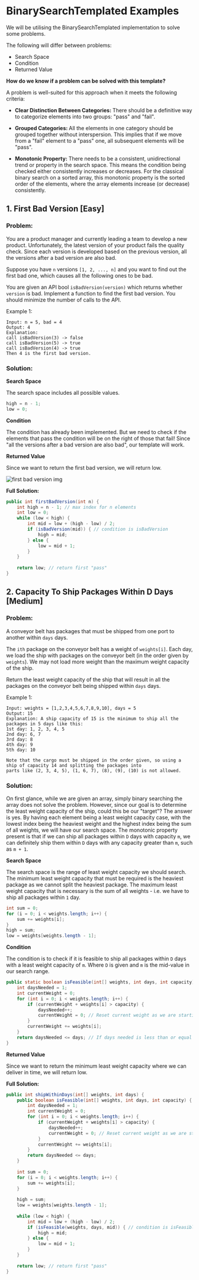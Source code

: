 # BinarySearchTemplated Examples

We will be utilising the BinarySearchTemplated implementation to solve some problems. 

The following will differ between problems:
- Search Space
- Condition
- Returned Value

<b> How do we know if a problem can be solved with this template? </b>

A problem is well-suited for this approach when it meets the following criteria:

- <b> Clear Distinction Between Categories: </b> There should be a definitive way to categorize elements into two 
groups: "pass" and "fail".

- <b> Grouped Categories: </b> All the elements in one category should be grouped together without interspersion. This 
implies that if we move from a "fail" element to a "pass" one, all subsequent elements will be "pass".

- <b> Monotonic Property: </b> There needs to be a consistent, unidirectional trend or property in the search space. 
This means the condition being checked either consistently increases or decreases. For the classical binary search on a 
sorted array, this monotonic property is the sorted order of the elements, where the array elements increase 
(or decrease) consistently.

## 1. First Bad Version [Easy]

### Problem:

You are a product manager and currently leading a team to develop a new product. Unfortunately, the latest version of 
your product fails the quality check. Since each version is developed based on the previous version, all the versions 
after a bad version are also bad.

Suppose you have `n` versions `[1, 2, ..., n]` and you want to find out the first bad one, which causes all the 
following ones to be bad.

You are given an API bool `isBadVersion(version)` which returns whether `version` is bad. Implement a function to find 
the first bad version. You should minimize the number of calls to the API.

Example 1:
```
Input: n = 5, bad = 4
Output: 4
Explanation:
call isBadVersion(3) -> false
call isBadVersion(5) -> true
call isBadVersion(4) -> true
Then 4 is the first bad version.
```

### Solution:

<b> Search Space </b>

The search space includes all possible values.

```java
high = n - 1;
low = 0;
```

<b> Condition </b>

The condition has already been implemented. But we need to check if the elements that pass the condition will be on the
right of those that fail! Since "all the versions after a bad version are also bad", our template will work.

<b> Returned Value </b>

Since we want to return the first bad version, we will return low.

![first bad version img](../../../../../../docs/assets/images/firstBadVersion.jpeg)

<b> Full Solution: </b>

```java
public int firstBadVersion(int n) {
    int high = n - 1; // max index for n elements
    int low = 0;
    while (low < high) {
        int mid = low + (high - low) / 2;
        if (isBadVersion(mid)) { // condition is isBadVersion
            high = mid;
        } else {
            low = mid + 1;
        }
    }
    
    return low; // return first "pass"
}
```

## 2. Capacity To Ship Packages Within D Days [Medium]

### Problem:

A conveyor belt has packages that must be shipped from one port to another within `days` days.

The `ith` package on the conveyor belt has a weight of `weights[i]`. Each day, we load the ship with packages on the 
conveyor belt (in the order given by `weights`). We may not load more weight than the maximum weight capacity of the 
ship.

Return the least weight capacity of the ship that will result in all the packages on the conveyor belt being shipped 
within `days` days.

Example 1:
```
Input: weights = [1,2,3,4,5,6,7,8,9,10], days = 5
Output: 15
Explanation: A ship capacity of 15 is the minimum to ship all the packages in 5 days like this:
1st day: 1, 2, 3, 4, 5
2nd day: 6, 7
3rd day: 8
4th day: 9
5th day: 10

Note that the cargo must be shipped in the order given, so using a ship of capacity 14 and splitting the packages into 
parts like (2, 3, 4, 5), (1, 6, 7), (8), (9), (10) is not allowed.
```

### Solution:

On first glance, while we are given an array, simply binary searching the array does not solve the problem. However,
since our goal is to determine the least weight capacity of the ship, could this be our "target"? The answer is yes.
By having each element being a least weight capacity case, with the lowest index being the heaviest weight and the 
highest index being the sum of all weights, we will have our search space. The monotonic property present is that if
we can ship all packages within `D` days with capacity `m`, we can definitely ship them within `D` days with any
capacity greater than `m`, such as `m + 1`.

<b> Search Space </b>

The search space is the range of least weight capacity we should search. The minimum least weight capacity that must be
required is the heaviest package as we cannot split the heaviest package. The maximum least weight capacity that is
necessary is the sum of all weights - i.e. we have to ship all packages within `1` day.

```java
int sum = 0;
for (i = 0; i < weights.length; i++) {
    sum += weights[i];
}
high = sum;
low = weights[weights.length - 1];
```

<b> Condition </b>

The condition is to check if it is feasible to ship all packages within `D` days with a least weight capacity of `m`.
Where `D` is given and `m` is the mid-value in our search range.

```java
public static boolean isFeasible(int[] weights, int days, int capacity) {
    int daysNeeded = 1;
    int currentWeight = 0;
    for (int i = 0; i < weights.length; i++) {
        if (currentWeight + weights[i] > capacity) {
            daysNeeded++;
            currentWeight = 0; // Reset current weight as we are starting a new day
        }
        currentWeight += weights[i];
    }
    return daysNeeded <= days; // If days needed is less than or equal to days, it is feasible
}
```

<b> Returned Value </b>

Since we want to return the minimum least weight capacity where we can deliver in time, we will return low.

<b> Full Solution: </b>

```java
public int shipWithinDays(int[] weights, int days) {
    public boolean isFeasible(int[] weights, int days, int capacity) {
        int daysNeeded = 1;
        int currentWeight = 0;
        for (int i = 0; i < weights.length; i++) {
            if (currentWeight + weights[i] > capacity) {
                daysNeeded++;
                currentWeight = 0; // Reset current weight as we are starting a new day
            }
            currentWeight += weights[i];
        }
        return daysNeeded <= days;
    }
    
    int sum = 0;
    for (i = 0; i < weights.length; i++) {
        sum += weights[i];
    }
    
    high = sum;
    low = weights[weights.length - 1];
    
    while (low < high) {
        int mid = low + (high - low) / 2;
        if (isFeasible(weights, days, mid)) { // condition is isFeasible
            high = mid;
        } else {
            low = mid + 1;
        }
    }
    
    return low; // return first "pass"
}
```